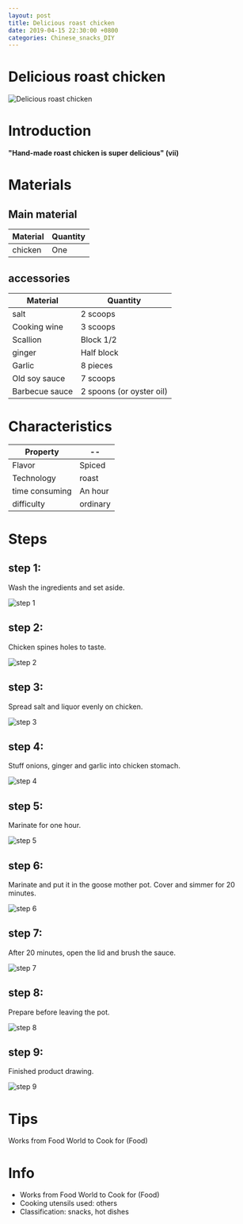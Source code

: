 ```yaml
---
layout: post
title: Delicious roast chicken
date: 2019-04-15 22:30:00 +0800
categories: Chinese_snacks_DIY
---
```


# Delicious roast chicken

![Delicious roast chicken]({{site.baseurl}}/img/405560/405560.jpg)

# Introduction

**"Hand-made roast chicken is super delicious" (vii)**

# Materials


## Main material

Material|Quantity
--|--
chicken|One

## accessories

Material|Quantity
--|--
salt|2 scoops
Cooking wine|3 scoops
Scallion|Block 1/2
ginger|Half block
Garlic|8 pieces
Old soy sauce|7 scoops
Barbecue sauce|2 spoons (or oyster oil)

# Characteristics

Property|--
--|--
Flavor|Spiced
Technology|roast
time consuming|An hour
difficulty|ordinary

# Steps

## step 1:

Wash the ingredients and set aside.

![step 1]({{site.baseurl}}/img/405560/1.jpg)

## step 2:

Chicken spines holes to taste.

![step 2]({{site.baseurl}}/img/405560/2.jpg)

## step 3:

Spread salt and liquor evenly on chicken.

![step 3]({{site.baseurl}}/img/405560/3.jpg)

## step 4:

Stuff onions, ginger and garlic into chicken stomach.

![step 4]({{site.baseurl}}/img/405560/4.jpg)

## step 5:

Marinate for one hour.

![step 5]({{site.baseurl}}/img/405560/5.jpg)

## step 6:

Marinate and put it in the goose mother pot. Cover and simmer for 20 minutes.

![step 6]({{site.baseurl}}/img/405560/6.jpg)

## step 7:

After 20 minutes, open the lid and brush the sauce.

![step 7]({{site.baseurl}}/img/405560/7.jpg)

## step 8:

Prepare before leaving the pot.

![step 8]({{site.baseurl}}/img/405560/8.jpg)

## step 9:

Finished product drawing.

![step 9]({{site.baseurl}}/img/405560/9.jpg)

# Tips

Works from Food World to Cook for (Food)

# Info

- Works from Food World to Cook for (Food)
- Cooking utensils used: others
- Classification: snacks, hot dishes
